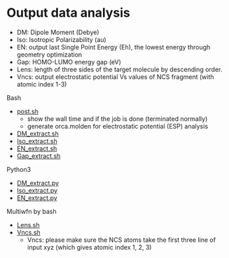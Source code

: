 # Output data analysis

- DM: Dipole Moment (Debye)
- Iso: Isotropic Polarizability (au)
- EN: output last Single Point Energy (Eh), the lowest energy through geometry optimization
- Gap: HOMO-LUMO energy gap (eV)
- Lens: length of three sides of the target molecule by descending order.
- Vncs: output electrostatic potential Vs values of NCS fragment (with atomic index 1-3)
  
Bash
- [post.sh](https://github.com/er1czz/ORCA-scripts/blob/main/orca_output/post.sh)
  - show the wall time and if the job is done (terminated normally)
  - generate orca.molden for electrostatic potential (ESP) analysis
- [DM_extract.sh](https://github.com/er1czz/ORCA-scripts/blob/main/orca_output/DM_extract.sh)
- [Iso_extract.sh](https://github.com/er1czz/ORCA-scripts/blob/main/orca_output/Iso_extract.sh)
- [EN_extract.sh](https://github.com/er1czz/ORCA-scripts/blob/main/orca_output/EN_extract.sh)
- [Gap_extract.sh](https://github.com/er1czz/ORCA-scripts/blob/main/orca_output/Gap_extract.sh)
  
Python3
- [DM_extract.py](https://github.com/er1czz/ORCA-scripts/blob/main/orca_output/DM_extract.py)
- [Iso_extract.py](https://github.com/er1czz/ORCA-scripts/blob/main/orca_output/Iso_extract.py)
- [EN_extract.py](https://github.com/er1czz/ORCA-scripts/blob/main/orca_output/EN_extract.py)

Multiwfn by bash
- [Lens.sh](https://github.com/er1czz/ORCA-scripts/blob/main/orca_output/Lens.sh)
- [Vncs.sh](https://github.com/er1czz/ORCA-scripts/blob/main/orca_output/Vncs.sh)
  - Vncs: please make sure the NCS atoms take the first three line of input xyz (which gives atomic index 1, 2, 3)
